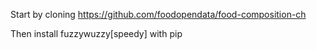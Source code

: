 Start by cloning https://github.com/foodopendata/food-composition-ch

Then install fuzzywuzzy[speedy] with pip
